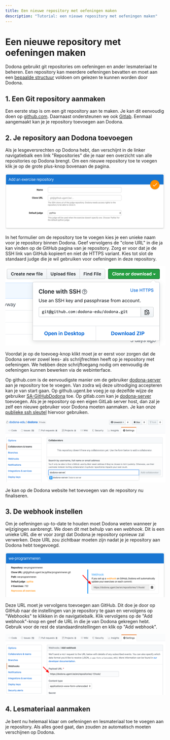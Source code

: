 ```yaml
---
title: Een nieuwe repository met oefeningen maken
description: "Tutorial: een nieuwe repository met oefeningen maken"
---
```


# Een nieuwe repository met oefeningen maken

Dodona gebruikt git repositories om oefeningen en ander lesmateriaal te beheren. Een repository kan meerdere oefeningen bevatten en moet aan een [bepaalde structuur](/references/exercise-directory-structure) voldoen om gelezen te kunnen worden door Dodona.

## 1. Een Git repository aanmaken

Een eerste stap is om een git repository aan te maken. Je kan dit eenvoudig doen op [github.com](https://github.com). Daarnaast ondersteunen we ook [Gitlab](https://gitlab.com). Eenmaal aangemaakt kan je je repository toevoegen aan Dodona.

## 2. Je repository aan Dodona toevoegen

Als je lesgeversrechten op Dodona hebt, dan verschijnt in de linker navigatiebalk een link "Repositories" die je naar een overzicht van alle repositories op Dodona brengt. Om een nieuwe repository toe te voegen klik je op de grote plus-knop bovenaan de pagina.

![repository toevoegen](./add-repository.png)

In het formulier om de repository toe te voegen kies je een unieke naam voor je repository binnen Dodona. Geef vervolgens de "clone URL" in die ja kan vinden op de GitHub pagina van je repository. Zorg er voor dat je de SSH link van GitHub kopieert en niet de HTTPS variant. Kies tot slot de standaard judge die je wil gebruiken voor oefeningen in deze repository.

![github clone url](./github-clone-url.png)

Voordat je op de toevoeg-knop klikt moet je er eerst voor zorgen dat de Dodona server zowel lees- als schrijfrechten heeft op je repository met oefeningen. We hebben deze schrijftoegang nodig om eenvoudig de oefeningen kunnen bewerken via de webinterface.

Op github.com is de eenvoudigste manier om de gebruiker [dodona-server](https://github.com/dodona-server) aan je repository toe te voegen. Van zodra wij deze uitnodiging accepteren kan je van start gaan. Op github.ugent.be voeg je op dezelfde wijze de gebruiker [SA-GitHubDodona](https://github.ugent.be/SA-GitHubDodona) toe. Op gitlab.com kan je [dodona-server](https://gitlab.com/dodona-server) toevoegen. Als je je repository op een eigen GitLab server host, dan zal je zelf een nieuwe gebruiker voor Dodona moeten aanmaken. Je kan onze [publieke ssh sleutel](/dodona.pub) hiervoor gebruiken.

![github gebruiker toevoegen](./github-add-collab.png)

Je kan op de Dodona website het toevoegen van de repository nu finaliseren.

## 3. De webhook instellen

Om je oefeningen up-to-date te houden moet Dodona weten wanneer je wijzigingen aanbrengt. We doen dit met behulp van een _webhook_. Dit is een unieke URL die er voor zorgt dat Dodona je repository opnieuw zal verwerken. Deze URL zou zichtbaar moeten zijn nadat je je repository aan Dodona hebt toegevoegd.

![webhook url](./webhook-url.png)

Deze URL moet je vervolgens toevoegen aan GitHub. Dit doe je door op GitHub naar de instellingen van je repository te gaan en vervolgens op "Webhooks" te klikken in de navigatiebalk. Klik vervolgens op de "Add webhook"-knop en geef de URL in die je van Dodona gekregen hebt. Gebruik voor de rest de standaardinstellingen en klik op "Add webhook".

![github webhook](./github-webhook.png)

## 4. Lesmateriaal aanmaken

Je bent nu helemaal klaar om oefeningen en lesmateriaal toe te voegen aan je repository. Als alles goed gaat, dan zouden ze automatisch moeten verschijnen op Dodona.